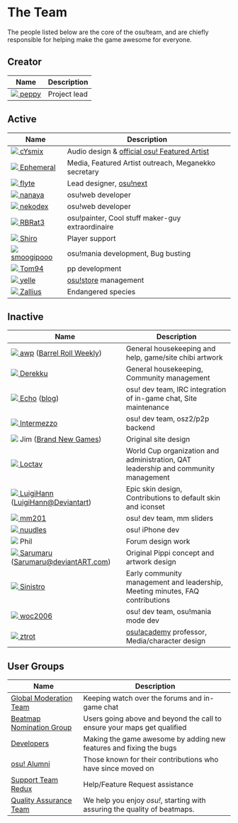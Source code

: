 # The Team

The people listed below are the core of the osu!team, and are chiefly responsible for helping make the game awesome for everyone.

## Creator

| Name                                                          | Description  |
| ------------------------------------------------------------- | ------------ |
| [![](/wiki/shared/flag/AU.gif) peppy](https://osu.ppy.sh/u/2) | Project lead |

## Active

| Name                                                                     | Description                                                                           |
| ------------------------------------------------------------------------ | ------------------------------------------------------------------------------------- |
| [![](/wiki/shared/flag/NO.gif) cYsmix](https://osu.ppy.sh/u/272870)      | Audio design & [official osu! Featured Artist](https://osu.ppy.sh/beatmaps/artists/2) |
| [![](/wiki/shared/flag/AU.gif) Ephemeral](https://osu.ppy.sh/u/102335)   | Media, Featured Artist outreach, Meganekko secretary                                  |
| [![](/wiki/shared/flag/JP.gif) flyte](https://osu.ppy.sh/u/3103765)      | Lead designer, [osu!next](https://next.ppy.sh/)                                       |
| [![](/wiki/shared/flag/JP.gif) nanaya](https://osu.ppy.sh/u/2387883)     | osu!web developer                                                                     |
| [![](/wiki/shared/flag/AU.gif) nekodex](https://osu.ppy.sh/u/102)        | osu!web developer                                                                     |
| [![](/wiki/shared/flag/US.gif) RBRat3](https://osu.ppy.sh/u/307202)      | osu!painter, Cool stuff maker-guy extraordinaire                                      |
| [![](/wiki/shared/flag/FR.gif) Shiro](https://osu.ppy.sh/u/113005)       | Player support                                                                        |
| [![](/wiki/shared/flag/AU.gif) smoogipooo](https://osu.ppy.sh/u/1040328) | osu!mania development, Bug busting                                                    |
| [![](/wiki/shared/flag/DE.gif) Tom94](https://osu.ppy.sh/u/1857058)      | pp development                                                                        |
| [![](/wiki/shared/flag/JP.gif) yelle](https://osu.ppy.sh/u/4916903)      | [osu!store](https://osu.ppy.sh/store/listing) management                              |
| [![](/wiki/shared/flag/AU.gif) Zallius](https://osu.ppy.sh/u/55)         | Endangered species                                                                    |

## Inactive

| Name                                                                                                                              | Description                                                                        |
| --------------------------------------------------------------------------------------------------------------------------------- | ---------------------------------------------------------------------------------- |
| [![](/wiki/shared/flag/US.gif) awp](https://osu.ppy.sh/u/2650) ([Barrel Roll Weekly](http://brw.twinkfish.com/))                  | General housekeeping and help, game/site chibi artwork                             |
| [![](/wiki/shared/flag/US.gif) Derekku](https://osu.ppy.sh/u/91341)                                                               | General housekeeping, Community management                                         |
| [![](/wiki/shared/flag/NZ.gif) Echo](https://osu.ppy.sh/u/431) ([blog](http://blog.echo.sh/))                                     | osu! dev team, IRC integration of in-game chat, Site maintenance                   |
| [![](/wiki/shared/flag/NL.gif) Intermezzo](https://osu.ppy.sh/u/136842)                                                           | osu! dev team, osz2/p2p backend                                                    |
| ![](/wiki/shared/flag/US.gif) Jim ([Brand New Games](http://www.bravegamer.com/))                                                 | Original site design                                                               |
| [![](/wiki/shared/flag/DE.gif) Loctav](https://osu.ppy.sh/u/71366)                                                                | World Cup organization and administration, QAT leadership and community management |
| [![](/wiki/shared/flag/US.gif) LuigiHann](https://osu.ppy.sh/u/1079) ([LuigiHann@Deviantart](https://luigihann.deviantart.com/))  | Epic skin design, Contributions to default skin and iconset                        |
| [![](/wiki/shared/flag/US.gif) mm201](https://osu.ppy.sh/u/30655)                                                                 | osu! dev team, mm sliders                                                          |
| [![](/wiki/shared/flag/US.gif) nuudles](https://osu.ppy.sh/u/21312)                                                               | osu! iPhone dev                                                                    |
| ![](/wiki/shared/flag/US.gif) Phil                                                                                                | Forum design work                                                                  |
| [![](/wiki/shared/flag/US.gif) Sarumaru](https://osu.ppy.sh/u/9427) ([Sarumaru@deviantART.com](https://sarumaru.deviantart.com/)) | Original Pippi concept and artwork design                                          |
| [![](/wiki/shared/flag/GR.gif) Sinistro](https://osu.ppy.sh/u/5530)                                                               | Early community management and leadership, Meeting minutes, FAQ contributions      |
| [![](/wiki/shared/flag/CN.gif) woc2006](https://osu.ppy.sh/u/1105845)                                                             | osu! dev team, osu!mania mode dev                                                  |
| [![](/wiki/shared/flag/US.gif) ztrot](https://osu.ppy.sh/u/6347)                                                                  | [osu!academy](/wiki/Announcements/osu!academy) professor, Media/character design   |

## User Groups

| Name                                                              | Description                                                               |
| ----------------------------------------------------------------- | ------------------------------------------------------------------------- |
| [Global Moderation Team](/wiki/People/Global_Moderation_Team)     | Keeping watch over the forums and in-game chat                            |
| [Beatmap Nomination Group](/wiki/People/Beatmap_Nomination_Group) | Users going above and beyond the call to ensure your maps get qualified   |
| [Developers](https://osu.ppy.sh/g/11)                             | Making the game awesome by adding new features and fixing the bugs        |
| [osu! Alumni](/wiki/People/osu!_Alumni)                           | Those known for their contributions who have since moved on               |
| [Support Team Redux](/wiki/People/Support_Team)                   | Help/Feature Request assistance                                           |
| [Quality Assurance Team](/wiki/People/Quality_Assurance_Team)     | We help you enjoy *osu!*, starting with assuring the quality of beatmaps. |
